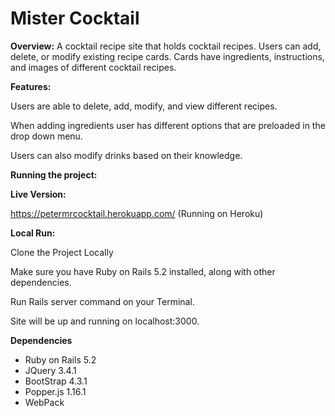 # Mister Cocktail

<b>Overview:</b>
A cocktail recipe site that holds cocktail recipes.  Users can add, delete, or modify existing recipe cards.  Cards have ingredients, instructions, and images of different cocktail recipes.

<b>Features:</b>
<p>Users are able to delete, add, modify, and view different recipes.</p>
<p>When adding ingredients  user has different options that are preloaded in the drop down menu.</p>
<p>Users can also modify drinks based on their knowledge.</p>

<b>Running the project:</b>

<b>Live Version:</b>

https://petermrcocktail.herokuapp.com/ (Running on Heroku)

<b>Local Run:</b>  

Clone the Project Locally
<p>Make sure you have Ruby on Rails 5.2 installed, along with other dependencies.</p>
<p>Run Rails server command on your Terminal.</p>
<p>Site will be up and running on localhost:3000.</p>


<b>Dependencies</b>
* Ruby on Rails 5.2
* JQuery 3.4.1
* BootStrap 4.3.1
* Popper.js 1.16.1
* WebPack
